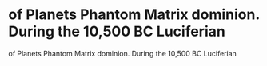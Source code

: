 # of Planets Phantom Matrix dominion. During the 10,500 BC Luciferian

of Planets Phantom Matrix dominion. During the 10,500 BC Luciferian